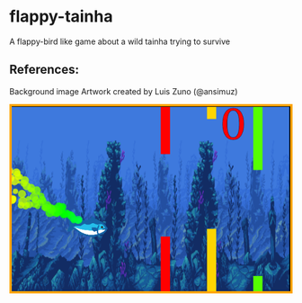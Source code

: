 # flappy-tainha

A flappy-bird like game about a wild tainha trying to survive

## References:

Background image Artwork created by Luis Zuno (@ansimuz)

![flappy-tainha](imgs/flappy_tainha.png)
